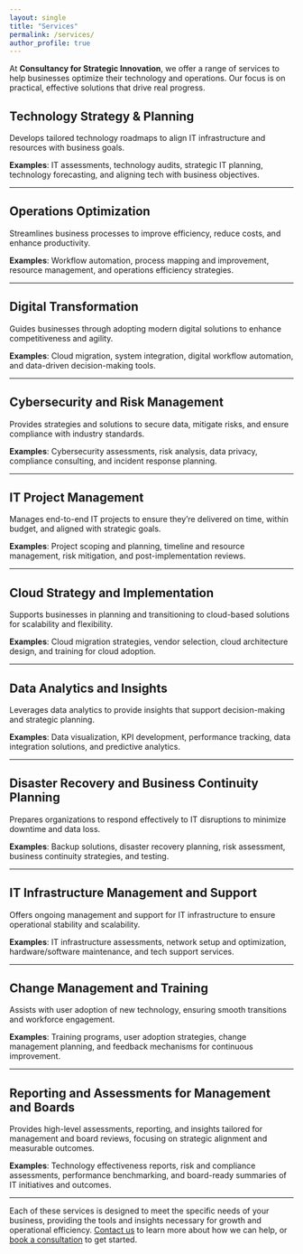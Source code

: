 ```yaml
---
layout: single
title: "Services"
permalink: /services/
author_profile: true
---
```


At **Consultancy for Strategic Innovation**, we offer a range of services to help businesses optimize their technology and operations. Our focus is on practical, effective solutions that drive real progress.

## Technology Strategy & Planning
Develops tailored technology roadmaps to align IT infrastructure and resources with business goals.

**Examples**: IT assessments, technology audits, strategic IT planning, technology forecasting, and aligning tech with business objectives.

---

## Operations Optimization
Streamlines business processes to improve efficiency, reduce costs, and enhance productivity.

**Examples**: Workflow automation, process mapping and improvement, resource management, and operations efficiency strategies.

---

## Digital Transformation
Guides businesses through adopting modern digital solutions to enhance competitiveness and agility.

**Examples**: Cloud migration, system integration, digital workflow automation, and data-driven decision-making tools.

---

## Cybersecurity and Risk Management
Provides strategies and solutions to secure data, mitigate risks, and ensure compliance with industry standards.

**Examples**: Cybersecurity assessments, risk analysis, data privacy, compliance consulting, and incident response planning.

---

## IT Project Management
Manages end-to-end IT projects to ensure they’re delivered on time, within budget, and aligned with strategic goals.

**Examples**: Project scoping and planning, timeline and resource management, risk mitigation, and post-implementation reviews.

---

## Cloud Strategy and Implementation
Supports businesses in planning and transitioning to cloud-based solutions for scalability and flexibility.

**Examples**: Cloud migration strategies, vendor selection, cloud architecture design, and training for cloud adoption.

---

## Data Analytics and Insights
Leverages data analytics to provide insights that support decision-making and strategic planning.

**Examples**: Data visualization, KPI development, performance tracking, data integration solutions, and predictive analytics.

---

## Disaster Recovery and Business Continuity Planning
Prepares organizations to respond effectively to IT disruptions to minimize downtime and data loss.

**Examples**: Backup solutions, disaster recovery planning, risk assessment, business continuity strategies, and testing.

---

## IT Infrastructure Management and Support
Offers ongoing management and support for IT infrastructure to ensure operational stability and scalability.

**Examples**: IT infrastructure assessments, network setup and optimization, hardware/software maintenance, and tech support services.

---

## Change Management and Training
Assists with user adoption of new technology, ensuring smooth transitions and workforce engagement.

**Examples**: Training programs, user adoption strategies, change management planning, and feedback mechanisms for continuous improvement.

---

## Reporting and Assessments for Management and Boards
Provides high-level assessments, reporting, and insights tailored for management and board reviews, focusing on strategic alignment and measurable outcomes.

**Examples**: Technology effectiveness reports, risk and compliance assessments, performance benchmarking, and board-ready summaries of IT initiatives and outcomes.

---

Each of these services is designed to meet the specific needs of your business, providing the tools and insights necessary for growth and operational efficiency. [Contact us](#contact) to learn more about how we can help, or [book a consultation](https://garethcomau.simplybook.me) to get started.
